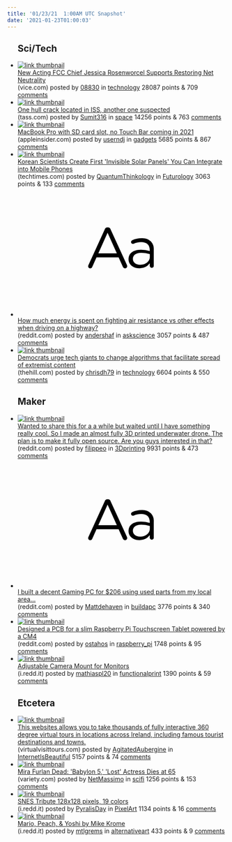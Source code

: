 ```yaml
---
title: '01/23/21  1:00AM UTC Snapshot'
date: '2021-01-23T01:00:03'
---
```

<ul>
<h2>Sci/Tech</h2>

<li><a href='https://www.vice.com/en/article/v7mxja/new-acting-fcc-chief-jessica-rosenworcel-supports-restoring-net-neutrality'><img src='https://b.thumbs.redditmedia.com/RZK93UQP6bkgNSyIf-336LW8V7PmPKELmWKAFaeG7_U.jpg' alt='link thumbnail'></a><div><div class='linkTitle'><a href='https://www.vice.com/en/article/v7mxja/new-acting-fcc-chief-jessica-rosenworcel-supports-restoring-net-neutrality'>New Acting FCC Chief Jessica Rosenworcel Supports Restoring Net Neutrality</a></div>(vice.com) posted by <a href='https://www.reddit.com/user/08830'>08830</a> in <a href='https://www.reddit.com/r/technology'>technology</a> 28087 points & 709 <a href='https://www.reddit.com/r/technology/comments/l2rb9s/new_acting_fcc_chief_jessica_rosenworcel_supports/'>comments</a></div></li>

<li><a href='https://tass.com/science/1247847'><img src='https://b.thumbs.redditmedia.com/0fDAyXLEnVOGjYHHEe2Un7naFZb8_VlkUKaAAMUStNc.jpg' alt='link thumbnail'></a><div><div class='linkTitle'><a href='https://tass.com/science/1247847'>One hull crack located in ISS, another one suspected</a></div>(tass.com) posted by <a href='https://www.reddit.com/user/Sumit316'>Sumit316</a> in <a href='https://www.reddit.com/r/space'>space</a> 14256 points & 763 <a href='https://www.reddit.com/r/space/comments/l2ocds/one_hull_crack_located_in_iss_another_one/'>comments</a></div></li>

<li><a href='https://appleinsider.com/articles/21/01/22/macbook-pro-with-sd-card-slot-no-touch-bar-coming-in-2021'><img src='https://b.thumbs.redditmedia.com/118aEBKBPa0y22B2bC1wQabKIusGH5opf_bGktWf1fQ.jpg' alt='link thumbnail'></a><div><div class='linkTitle'><a href='https://appleinsider.com/articles/21/01/22/macbook-pro-with-sd-card-slot-no-touch-bar-coming-in-2021'>MacBook Pro with SD card slot, no Touch Bar coming in 2021</a></div>(appleinsider.com) posted by <a href='https://www.reddit.com/user/userndj'>userndj</a> in <a href='https://www.reddit.com/r/gadgets'>gadgets</a> 5685 points & 867 <a href='https://www.reddit.com/r/gadgets/comments/l2r7j5/macbook_pro_with_sd_card_slot_no_touch_bar_coming/'>comments</a></div></li>

<li><a href='https://www.techtimes.com/articles/255628/20210105/korean-scientists-create-first-invisible-solar-panels-integrate-mobile-phones.htm'><img src='https://a.thumbs.redditmedia.com/YFiXVJ3cf04b6prjh8-W_74_Ay86OJGA-kRqN1nmfg8.jpg' alt='link thumbnail'></a><div><div class='linkTitle'><a href='https://www.techtimes.com/articles/255628/20210105/korean-scientists-create-first-invisible-solar-panels-integrate-mobile-phones.htm'>Korean Scientists Create First 'Invisible Solar Panels' You Can Integrate into Mobile Phones</a></div>(techtimes.com) posted by <a href='https://www.reddit.com/user/QuantumThinkology'>QuantumThinkology</a> in <a href='https://www.reddit.com/r/Futurology'>Futurology</a> 3063 points & 133 <a href='https://www.reddit.com/r/Futurology/comments/l2n7ml/korean_scientists_create_first_invisible_solar/'>comments</a></div></li>

<li><a href='https://www.reddit.com/r/askscience/comments/l2cq6b/how_much_energy_is_spent_on_fighting_air/'><svg version='1.1' viewBox='-34 -12 104 64' preserveAspectRatio='xMidYMid slice' xmlns='http://www.w3.org/2000/svg' xmlns:xlink='http://www.w3.org/1999/xlink'>
    <title>text link thumbnail</title>
    <path d='M12.19,8.84a1.45,1.45,0,0,0-1.4-1h-.12a1.46,1.46,0,0,0-1.42,1L1.14,26.56a1.29,1.29,0,0,0-.14.59,1,1,0,0,0,1,1,1.12,1.12,0,0,0,1.08-.77l2.08-4.65h11l2.08,4.59a1.24,1.24,0,0,0,1.12.83,1.08,1.08,0,0,0,1.08-1.08,1.64,1.64,0,0,0-.14-.57ZM6.08,20.71l4.59-10.22,4.6,10.22Z'>
    </path>
    <path d='M32.24,14.78A6.35,6.35,0,0,0,27.6,13.2a11.36,11.36,0,0,0-4.7,1,1,1,0,0,0-.58.89,1,1,0,0,0,.94.92,1.23,1.23,0,0,0,.39-.08,8.87,8.87,0,0,1,3.72-.81c2.7,0,4.28,1.33,4.28,3.92v.5a15.29,15.29,0,0,0-4.42-.61c-3.64,0-6.14,1.61-6.14,4.64v.05c0,2.95,2.7,4.48,5.37,4.48a6.29,6.29,0,0,0,5.19-2.48V26.9a1,1,0,0,0,1,1,1,1,0,0,0,1-1.06V19A5.71,5.71,0,0,0,32.24,14.78Zm-.56,7.7c0,2.28-2.17,3.89-4.81,3.89-1.94,0-3.61-1.06-3.61-2.86v-.06c0-1.8,1.5-3,4.2-3a15.2,15.2,0,0,1,4.22.61Z'>
    </path>
    </svg></a><div><div class='linkTitle'><a href='https://www.reddit.com/r/askscience/comments/l2cq6b/how_much_energy_is_spent_on_fighting_air/'>How much energy is spent on fighting air resistance vs other effects when driving on a highway?</a></div>(reddit.com) posted by <a href='https://www.reddit.com/user/andershaf'>andershaf</a> in <a href='https://www.reddit.com/r/askscience'>askscience</a> 3057 points & 487 <a href='https://www.reddit.com/r/askscience/comments/l2cq6b/how_much_energy_is_spent_on_fighting_air/'>comments</a></div></li>

<li><a href='https://thehill.com/policy/technology/535342-democrats-urge-tech-giants-to-change-algorithms-that-facilitate-spread-of'><img src='https://a.thumbs.redditmedia.com/a8TcZMct0vdn2yK5dE5AZatJRuEzq-GMsJfW9a8_X28.jpg' alt='link thumbnail'></a><div><div class='linkTitle'><a href='https://thehill.com/policy/technology/535342-democrats-urge-tech-giants-to-change-algorithms-that-facilitate-spread-of'>Democrats urge tech giants to change algorithms that facilitate spread of extremist content</a></div>(thehill.com) posted by <a href='https://www.reddit.com/user/chrisdh79'>chrisdh79</a> in <a href='https://www.reddit.com/r/technology'>technology</a> 6604 points & 550 <a href='https://www.reddit.com/r/technology/comments/l2cfy3/democrats_urge_tech_giants_to_change_algorithms/'>comments</a></div></li>

<h2>Maker</h2>

<li><a href='https://www.reddit.com/gallery/l2mya6'><img src='https://a.thumbs.redditmedia.com/NkbK-_v3jqBQoCwjSMna3S8ENx38gSWW73exCMSl4X4.jpg' alt='link thumbnail'></a><div><div class='linkTitle'><a href='https://www.reddit.com/gallery/l2mya6'>Wanted to share this for a a while but waited until I have something really cool. So I made an almost fully 3D printed underwater drone. The plan is to make it fully open source. Are you guys interested in that?</a></div>(reddit.com) posted by <a href='https://www.reddit.com/user/filippeo'>filippeo</a> in <a href='https://www.reddit.com/r/3Dprinting'>3Dprinting</a> 9931 points & 473 <a href='https://www.reddit.com/r/3Dprinting/comments/l2mya6/wanted_to_share_this_for_a_a_while_but_waited/'>comments</a></div></li>

<li><a href='https://www.reddit.com/r/buildapc/comments/l2ffby/i_built_a_decent_gaming_pc_for_206_using_used/'><svg version='1.1' viewBox='-34 -12 104 64' preserveAspectRatio='xMidYMid slice' xmlns='http://www.w3.org/2000/svg' xmlns:xlink='http://www.w3.org/1999/xlink'>
    <title>text link thumbnail</title>
    <path d='M12.19,8.84a1.45,1.45,0,0,0-1.4-1h-.12a1.46,1.46,0,0,0-1.42,1L1.14,26.56a1.29,1.29,0,0,0-.14.59,1,1,0,0,0,1,1,1.12,1.12,0,0,0,1.08-.77l2.08-4.65h11l2.08,4.59a1.24,1.24,0,0,0,1.12.83,1.08,1.08,0,0,0,1.08-1.08,1.64,1.64,0,0,0-.14-.57ZM6.08,20.71l4.59-10.22,4.6,10.22Z'>
    </path>
    <path d='M32.24,14.78A6.35,6.35,0,0,0,27.6,13.2a11.36,11.36,0,0,0-4.7,1,1,1,0,0,0-.58.89,1,1,0,0,0,.94.92,1.23,1.23,0,0,0,.39-.08,8.87,8.87,0,0,1,3.72-.81c2.7,0,4.28,1.33,4.28,3.92v.5a15.29,15.29,0,0,0-4.42-.61c-3.64,0-6.14,1.61-6.14,4.64v.05c0,2.95,2.7,4.48,5.37,4.48a6.29,6.29,0,0,0,5.19-2.48V26.9a1,1,0,0,0,1,1,1,1,0,0,0,1-1.06V19A5.71,5.71,0,0,0,32.24,14.78Zm-.56,7.7c0,2.28-2.17,3.89-4.81,3.89-1.94,0-3.61-1.06-3.61-2.86v-.06c0-1.8,1.5-3,4.2-3a15.2,15.2,0,0,1,4.22.61Z'>
    </path>
    </svg></a><div><div class='linkTitle'><a href='https://www.reddit.com/r/buildapc/comments/l2ffby/i_built_a_decent_gaming_pc_for_206_using_used/'>I built a decent Gaming PC for $206 using used parts from my local area...</a></div>(reddit.com) posted by <a href='https://www.reddit.com/user/Mattdehaven'>Mattdehaven</a> in <a href='https://www.reddit.com/r/buildapc'>buildapc</a> 3776 points & 340 <a href='https://www.reddit.com/r/buildapc/comments/l2ffby/i_built_a_decent_gaming_pc_for_206_using_used/'>comments</a></div></li>

<li><a href='https://www.reddit.com/gallery/l2mbii'><img src='https://b.thumbs.redditmedia.com/IZM8oUpWPQ0k9Z5ocUqOxs3jlxaAagZZPNP8L3ZipqU.jpg' alt='link thumbnail'></a><div><div class='linkTitle'><a href='https://www.reddit.com/gallery/l2mbii'>Designed a PCB for a slim Raspberry Pi Touchscreen Tablet powered by a CM4</a></div>(reddit.com) posted by <a href='https://www.reddit.com/user/ostahos'>ostahos</a> in <a href='https://www.reddit.com/r/raspberry_pi'>raspberry_pi</a> 1748 points & 95 <a href='https://www.reddit.com/r/raspberry_pi/comments/l2mbii/designed_a_pcb_for_a_slim_raspberry_pi/'>comments</a></div></li>

<li><a href='https://i.redd.it/nfz5rf8pgvc61.jpg'><img src='https://b.thumbs.redditmedia.com/rPzn8q4bu_x4yrke-PWqbkMT8SxaQlTLQhwLzQqz46c.jpg' alt='link thumbnail'></a><div><div class='linkTitle'><a href='https://i.redd.it/nfz5rf8pgvc61.jpg'>Adjustable Camera Mount for Monitors</a></div>(i.redd.it) posted by <a href='https://www.reddit.com/user/mathiaspl20'>mathiaspl20</a> in <a href='https://www.reddit.com/r/functionalprint'>functionalprint</a> 1390 points & 59 <a href='https://www.reddit.com/r/functionalprint/comments/l2m5cr/adjustable_camera_mount_for_monitors/'>comments</a></div></li>

<h2>Etcetera</h2>

<li><a href='https://www.virtualvisittours.com'><img src='https://b.thumbs.redditmedia.com/kKs1-wXRzEaYwj-Ybmd6TV0UCFrDAhUqBietzV6-xBY.jpg' alt='link thumbnail'></a><div><div class='linkTitle'><a href='https://www.virtualvisittours.com'>This websites allows you to take thousands of fully interactive 360 degree virtual tours in locations across Ireland, including famous tourist destinations and towns.</a></div>(virtualvisittours.com) posted by <a href='https://www.reddit.com/user/AgitatedAubergine'>AgitatedAubergine</a> in <a href='https://www.reddit.com/r/InternetIsBeautiful'>InternetIsBeautiful</a> 5157 points & 74 <a href='https://www.reddit.com/r/InternetIsBeautiful/comments/l2kt1r/this_websites_allows_you_to_take_thousands_of/'>comments</a></div></li>

<li><a href='https://variety.com/2021/tv/news/mira-furlan-dead-babylon-5-lost-1234890117/'><img src='https://b.thumbs.redditmedia.com/bcUX3zoghlE9-gVE7hbQfVSf_0_JItE6G1mxKvn5dOg.jpg' alt='link thumbnail'></a><div><div class='linkTitle'><a href='https://variety.com/2021/tv/news/mira-furlan-dead-babylon-5-lost-1234890117/'>Mira Furlan Dead: 'Babylon 5,' 'Lost' Actress Dies at 65</a></div>(variety.com) posted by <a href='https://www.reddit.com/user/NetMassimo'>NetMassimo</a> in <a href='https://www.reddit.com/r/scifi'>scifi</a> 1256 points & 153 <a href='https://www.reddit.com/r/scifi/comments/l2mns6/mira_furlan_dead_babylon_5_lost_actress_dies_at_65/'>comments</a></div></li>

<li><a href='https://i.redd.it/wrjv9e2votc61.gif'><img src='https://b.thumbs.redditmedia.com/QgvuY8iDoMOXxiDfWqoPDPv_2ozskhHYAcR8y1hom1g.jpg' alt='link thumbnail'></a><div><div class='linkTitle'><a href='https://i.redd.it/wrjv9e2votc61.gif'>SNES Tribute 128x128 pixels, 19 colors</a></div>(i.redd.it) posted by <a href='https://www.reddit.com/user/PyralisDay'>PyralisDay</a> in <a href='https://www.reddit.com/r/PixelArt'>PixelArt</a> 1134 points & 16 <a href='https://www.reddit.com/r/PixelArt/comments/l2hbqr/snes_tribute_128x128_pixels_19_colors/'>comments</a></div></li>

<li><a href='https://i.redd.it/nbcvrakmkvc61.png'><img src='https://a.thumbs.redditmedia.com/t94g9bJjZKLwI25CgTgjma75sAtORuZgQ7B0e1XODx4.jpg' alt='link thumbnail'></a><div><div class='linkTitle'><a href='https://i.redd.it/nbcvrakmkvc61.png'>Mario, Peach, &amp; Yoshi by Mike Krome</a></div>(i.redd.it) posted by <a href='https://www.reddit.com/user/mtlgrems'>mtlgrems</a> in <a href='https://www.reddit.com/r/alternativeart'>alternativeart</a> 433 points & 9 <a href='https://www.reddit.com/r/alternativeart/comments/l2mh8u/mario_peach_yoshi_by_mike_krome/'>comments</a></div></li>

</ul>
